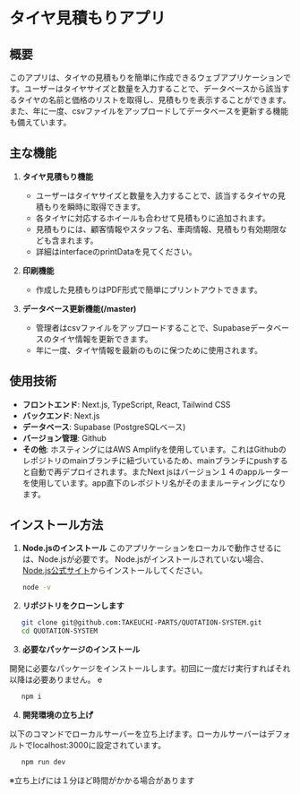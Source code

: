 # タイヤ見積もりアプリ

## 概要

このアプリは、タイヤの見積もりを簡単に作成できるウェブアプリケーションです。ユーザーはタイヤサイズと数量を入力することで、データベースから該当するタイヤの名前と価格のリストを取得し、見積もりを表示することができます。また、年に一度、csvファイルをアップロードしてデータベースを更新する機能も備えています。

## 主な機能

1. **タイヤ見積もり機能**

   - ユーザーはタイヤサイズと数量を入力することで、該当するタイヤの見積もりを瞬時に取得できます。
   - 各タイヤに対応するホイールも合わせて見積もりに追加されます。
   - 見積もりには、顧客情報やスタッフ名、車両情報、見積もり有効期限なども含まれます。
   - 詳細はinterfaceのprintDataを見てください。

2. **印刷機能**

   - 作成した見積もりはPDF形式で簡単にプリントアウトできます。

3. **データベース更新機能(/master)**
   - 管理者はcsvファイルをアップロードすることで、Supabaseデータベースのタイヤ情報を更新できます。
   - 年に一度、タイヤ情報を最新のものに保つために使用されます。

## 使用技術

- **フロントエンド**: Next.js, TypeScript, React, Tailwind CSS
- **バックエンド**: Next.js
- **データベース**: Supabase (PostgreSQLベース)
- **バージョン管理**: Github
- **その他**: ホスティングにはAWS Amplifyを使用しています。これはGithubのレポジトリのmainブランチに紐づいているため、mainブランチにpushすると自動で再デプロイされます。またNext jsはバージョン１４のappルーターを使用しています。app直下のレポジトリ名がそのままルーティングになります。

## インストール方法

1. **Node.jsのインストール**
   このアプリケーションをローカルで動作させるには、Node.jsが必要です。
   Node.jsがインストールされていない場合、[Node.js公式サイト](https://nodejs.org/)からインストールしてください。

   ```bash
   node -v
   ```

2. **リポジトリをクローンします**

```bash
   git clone git@github.com:TAKEUCHI-PARTS/QUOTATION-SYSTEM.git
   cd QUOTATION-SYSTEM
```

3. **必要なパッケージのインストール**

開発に必要なパッケージをインストールします。初回に一度だけ実行すればそれ以降は必要ありません。
e
```bash
   npm i
```

4. **開発環境の立ち上げ**

以下のコマンドでローカルサーバーを立ち上げます。ローカルサーバーはデフォルトでlocalhost:3000に設定されています。
```bash
   npm run dev
```

※立ち上げには１分ほど時間がかかる場合があります
